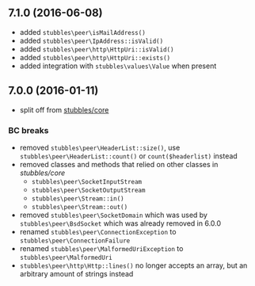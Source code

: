7.1.0 (2016-06-08)
------------------

  * added `stubbles\peer\isMailAddress()`
  * added `stubbles\peer\IpAddress::isValid()`
  * added `stubbles\peer\http\HttpUri::isValid()`
  * added `stubbles\peer\http\HttpUri::exists()`
  * added integration with `stubbles\values\Value` when present


7.0.0 (2016-01-11)
------------------

  * split off from [stubbles/core](https://github.com/stubbles/stubbles-core)

### BC breaks

  * removed `stubbles\peer\HeaderList::size()`, use `stubbles\peer\HeaderList::count()` or `count($headerlist)` instead
  * removed classes and methods that relied on other classes in _stubbles/core_
    * `stubbles\peer\SocketInputStream`
    * `stubbles\peer\SocketOutputStream`
    * `stubbles\peer\Stream::in()`
    * `stubbles\peer\Stream::out()`
  * removed `stubbles\peer\SocketDomain` which was used by `stubbles\peer\BsdSocket` which was already removed in 6.0.0
  * renamed `stubbles\peer\ConnectionException` to `stubbles\peer\ConnectionFailure`
  * renamed `stubbles\peer\MalformedUriException` to `stubbles\peer\MalformedUri`
  * `stubbles\peer\http\Http::lines()` no longer accepts an array, but an arbitrary amount of strings instead
